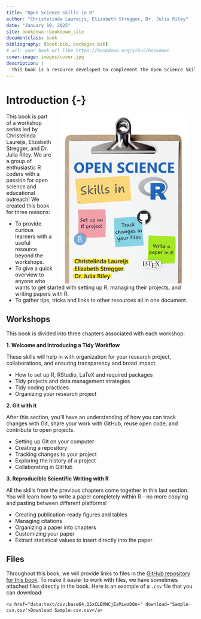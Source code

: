 ```yaml
--- 
title: "Open Science Skills in R"
author: "Christelinda Laureijs, Elizabeth Stregger, Dr. Julia Riley"
date: "January 19, 2025"
site: bookdown::bookdown_site
documentclass: book
bibliography: [book.bib, packages.bib]
# url: your book url like https://bookdown.org/yihui/bookdown
cover-image: images/cover.jpg
description: |
  This book is a resource developed to complement the Open Science Skills in R workshop series.
---
```


# Introduction {-}

<a><img src="images/Book-cover.jpg" width="350" alt="Open Science Skills in R stylized text" style="margin: 0 1em 0 1em; float: right;" /></a>

This book is part of a workshop series led by Christelinda Laureijs, Elizabeth Stregger, and Dr. Julia Riley. We are a group of enthusiastic R coders with a passion for open science and educational outreach! We created this book for three reasons:

* To provide curious learners with a useful resource beyond the workshops.
* To give a quick overview to anyone who wants to get started with setting up R, managing their projects, and writing papers with R.
* To gather tips, tricks and links to other resources all in one document.

## Workshops

This book is divided into three chapters associated with each workshop:

**1. Welcome and Introducing a Tidy Workflow**

These skills will help in with organization for your research project,
collaborations, and ensuring transparency and broad impact.

* How to set up R, RStudio, LaTeX and required packages
* Tidy projects and data management strategies
* Tidy coding practices
* Organizing your research project

**2. Git with it**

After this section, you'll have an understanding of how you can track changes
with Git, share your work with GitHub, reuse open code, and contribute to open
projects.

* Setting up Git on your computer
* Creating a repository
* Tracking changes to your project
* Exploring the history of a project
* Collaborating in GitHub

**3. Reproducible Scientific Writing with R**

All the skills from the previous chapters come together in this last section.
You will learn how to write a paper completely within R - no more copying and
pasting between different platforms!

* Creating publication-ready figures and tables
* Managing citations
* Organizing a paper into chapters
* Customizing your paper
* Extract statistical values to insert directly into the paper

## Files

Throughout this book, we will provide links to files in the [GitHub repository for this book](https://github.com/christelinda-laureijs/Open-Science-Skills-in-R-Book). To make it easier to work with files, we have sometimes attached files directly in the book. Here is an example of a `.csv` file that you can download:


```{=html}
<a href="data:text/csv;base64,QSxCLEMNCjEsMiwzDQo=" download="Sample-csv.csv">Download Sample-csv.csv</a>
```



